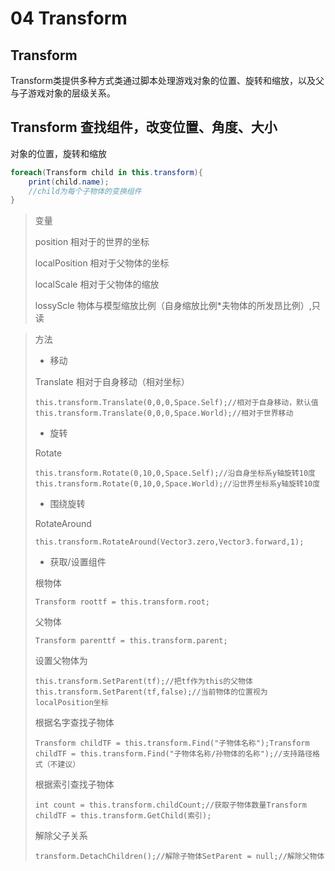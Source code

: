 # 04 Transform

## Transform

Transform类提供多种方式类通过脚本处理游戏对象的位置、旋转和缩放，以及父与子游戏对象的层级关系。

## Transform 查找组件，改变位置、角度、大小

对象的位置，旋转和缩放

```C#
foreach(Transform child in this.transform){
    print(child.name);
    //child为每个子物体的变换组件
}
```

> 变量
> 
> 
> position 相对于的世界的坐标
> 
> localPosition 相对于父物体的坐标
> 
> localScale 相对于父物体的缩放
> 
> lossyScle 物体与模型缩放比例（自身缩放比例*夫物体的所发昂比例）,只读
> 

> 方法
> 
> - 移动
> 
> Translate 相对于自身移动（相对坐标）
> 
> ```
> this.transform.Translate(0,0,0,Space.Self);//相对于自身移动，默认值this.transform.Translate(0,0,0,Space.World);//相对于世界移动
> ```
> 
> - 旋转
> 
> Rotate
> 
> ```
> this.transform.Rotate(0,10,0,Space.Self);//沿自身坐标系y轴旋转10度this.transform.Rotate(0,10,0,Space.World);//沿世界坐标系y轴旋转10度
> ```
> 
> - 围绕旋转
> 
> RotateAround
> 
> ```
> this.transform.RotateAround(Vector3.zero,Vector3.forward,1);
> ```
> 
> - 获取/设置组件
> 
> 根物体
> 
> ```
> Transform roottf = this.transform.root;
> ```
> 
> 父物体
> 
> ```
> Transform parenttf = this.transform.parent;
> ```
> 
> 设置父物体为
> 
> ```
> this.transform.SetParent(tf);//把tf作为this的父物体this.transform.SetParent(tf,false);//当前物体的位置视为localPosition坐标
> ```
> 
> 根据名字查找子物体
> 
> ```
> Transform childTF = this.transform.Find("子物体名称");Transform childTF = this.transform.Find("子物体名称/孙物体的名称");//支持路径格式（不建议）
> ```
> 
> 根据索引查找子物体
> 
> ```
> int count = this.transform.childCount;//获取子物体数量Transform childTF = this.transform.GetChild(索引);
> ```
> 
> 解除父子关系
> 
> ```
> transform.DetachChildren();//解除子物体SetParent = null;//解除父物体
> ```
